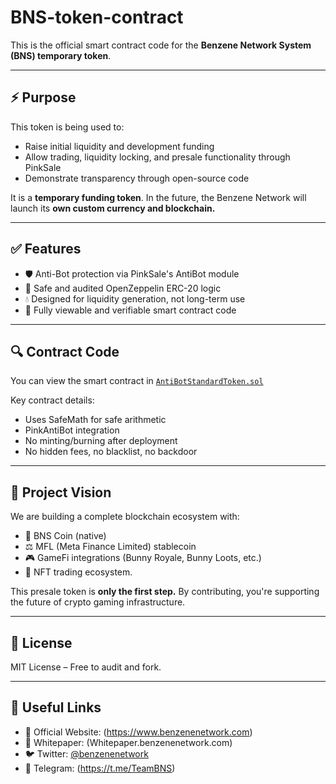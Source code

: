 # BNS-token-contract

This is the official smart contract code for the **Benzene Network System (BNS) temporary token**.

---

## ⚡ Purpose

This token is being used to:
- Raise initial liquidity and development funding
- Allow trading, liquidity locking, and presale functionality through PinkSale
- Demonstrate transparency through open-source code

It is a **temporary funding token**. In the future, the Benzene Network will launch its **own custom currency and blockchain.**

---

## ✅ Features

- 🛡️ Anti-Bot protection via PinkSale's AntiBot module
- 🔐 Safe and audited OpenZeppelin ERC-20 logic
- 💧 Designed for liquidity generation, not long-term use
- 📄 Fully viewable and verifiable smart contract code

---

## 🔍 Contract Code

You can view the smart contract in [`AntiBotStandardToken.sol`](./AntiBotStandardToken.sol)

Key contract details:
- Uses SafeMath for safe arithmetic
- PinkAntiBot integration
- No minting/burning after deployment
- No hidden fees, no blacklist, no backdoor

---

## 📢 Project Vision

We are building a complete blockchain ecosystem with:

- 💠 BNS Coin (native)
- ⚖️ MFL (Meta Finance Limited) stablecoin
- 🎮 GameFi integrations (Bunny Royale, Bunny Loots, etc.)
- 🧾 NFT trading ecosystem.

This presale token is **only the first step.** By contributing, you're supporting the future of crypto gaming infrastructure.

---

## 🧠 License

MIT License – Free to audit and fork.

---

## 🔗 Useful Links

- 📢 Official Website: (https://www.benzenenetwork.com)
- 📜 Whitepaper: (Whitepaper.benzenenetwork.com)
- 🐦 Twitter: [@benzenenetwork](https://x.com/benzenenetwork)
- 💬 Telegram: 
(https://t.me/TeamBNS)
